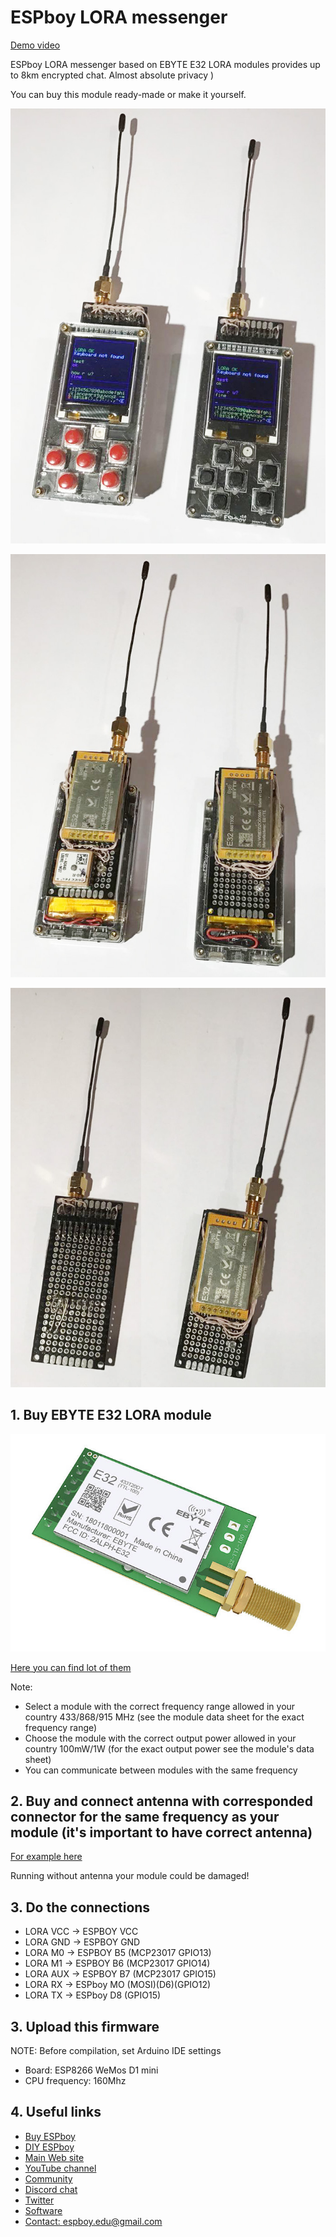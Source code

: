 # ESPboy LORA messenger

[Demo video](https://www.youtube.com/watch?v=gTPbAHR1Q_A)

ESPboy LORA messenger based on EBYTE E32 LORA modules provides up to 8km encrypted chat. 
Almost absolute privacy ) 

You can buy this module ready-made or make it yourself.

![1](pics/ESPboy_LORA_1.jpg)

![2](pics/ESPboy_LORA_2.jpg)

![3](pics/ESPboy_LORA_3.jpg)


## 1. Buy EBYTE E32 LORA module

![LORA](pics/e32_ebyte.jpeg)

[Here you can find lot of them](https://aliexpress.ru/item/32791508935.html?sku_id=63827064437&spm=a2g2w.productlist.0.0.53ee4d19KkH6VF)

Note:
- Select a module with the correct frequency range allowed in your country 433/868/915 MHz (see the module data sheet for the exact frequency range)
- Choose the module with the correct output power allowed in your country 100mW/1W (for the exact output power see the module's data sheet)
- You can communicate between modules with the same frequency


## 2. Buy and connect antenna with corresponded connector for the same frequency as your module (it's important to have correct antenna)

[For example here](https://www.aliexpress.com/store/group/Communication-Antenna/2798183_10000000863529.html?spm=a2g2w.detail.1000061.18.6d5a5c141aJGCI&_ga=2.178958308.1747976162.1633989151-433412991.1633989151)

Running without antenna your module could be damaged!


## 3. Do the connections

- LORA VCC -> ESPBOY VCC
- LORA GND -> ESPBOY GND
- LORA M0  -> ESPBOY B5 (MCP23017 GPIO13)  
- LORA M1  -> ESPBOY B6 (MCP23017 GPIO14) 
- LORA AUX -> ESPBOY B7 (MCP23017 GPIO15)
- LORA RX  -> ESPboy MO (MOSI)(D6)(GPIO12)
- LORA TX  -> ESPboy D8 (GPIO15)


## 3. Upload this firmware

NOTE: Before compilation, set Arduino IDE settings

-  Board:  ESP8266 WeMos D1 mini
-  CPU frequency: 160Mhz

## 4. Useful links

- [Buy ESPboy](https://www.tindie.com/products/23910/)
- [DIY ESPboy](https://easyeda.com/ESPboy)
- [Main Web site](https://www.espboy.com)
- [YouTube channel](https://www.youtube.com/c/ESPboy)
- [Community](https://community.espboy.com)
- [Discord chat](https://discord.gg/kXfDQpX)
- [Twitter](https://twitter.com/ESPboy_edu)
- [Software](https://github.com/ESPboy-edu)
- [Contact: espboy.edu@gmail.com](mailto:espboy.edu@gmail.com)

